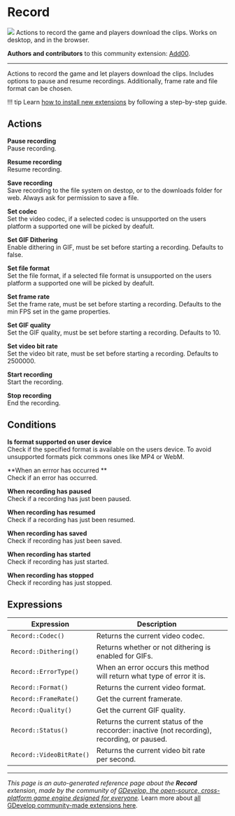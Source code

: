 # Record

<img src="https://resources.gdevelop-app.com/assets/Icons/video-vintage.svg" class="extension-icon"></img>
Actions to record the game and players download the clips. Works on desktop, and in the browser.

**Authors and contributors** to this community extension: [Add00](https://gd.games/Add00).

---

Actions to record the game and let players download the clips. Includes options to pause and resume recordings. Additionally, frame rate and file format can be chosen.

!!! tip
    Learn [how to install new extensions](/gdevelop5/extensions/search) by following a step-by-step guide.

## Actions

**Pause recording**  
Pause recording.

**Resume recording**  
Resume recording.

**Save recording**  
Save recording to the file system on destop, or to the downloads folder for web. Always ask for permission to save a file.

**Set codec**  
Set the video codec, if a selected codec is unsupported on the users platform a supported one will be picked by deafult.

**Set GIF Dithering**  
Enable dithering in GIF, must be set before starting a recording. Defaults to false.

**Set file format**  
Set the file format, if a selected file format is unsupported on the users platform a supported one will be picked by deafult.

**Set frame rate**  
Set the frame rate, must be set before starting a recording. Defaults to the min FPS set in the game properties.

**Set GIF quality**  
Set the GIF quality, must be set before starting a recording. Defaults to 10.

**Set video bit rate**  
Set the video bit rate, must be set before starting a recording. Defaults to 2500000.

**Start recording**  
Start the recording.

**Stop recording**  
End the recording.

## Conditions

**Is format supported on user device**  
Check if the specified format is available on the users device. To avoid unsupported formats pick commons ones like MP4 or WebM.

**When an errror has occurred **  
Check if an error has occurred.

**When recording has paused**  
Check if a recording has just been paused.

**When recording has resumed**  
Check if a recording has just been resumed.

**When recording has saved**  
Check if recording has just been saved.

**When recording has started**  
Check if recording has just started.

**When recording has stopped**  
Check if recording has just stopped.

## Expressions

| Expression | Description |  |
|-----|-----|-----|
| `Record::Codec()` | Returns the current video codec. ||
| `Record::Dithering()` | Returns whether or not dithering is enabled for GIFs. ||
| `Record::ErrorType()` | When an error occurs this method will return what type of error it is. ||
| `Record::Format()` | Returns the current video format. ||
| `Record::FrameRate()` | Get the current framerate. ||
| `Record::Quality()` | Get the current GIF quality. ||
| `Record::Status()` | Returns the current status of the reccorder: inactive (not recording), recording, or paused. ||
| `Record::VideoBitRate()` | Returns the current video bit rate per second. ||

---

*This page is an auto-generated reference page about the **Record** extension, made by the community of [GDevelop, the open-source, cross-platform game engine designed for everyone](https://gdevelop.io/).* Learn more about [all GDevelop community-made extensions here](/gdevelop5/extensions).